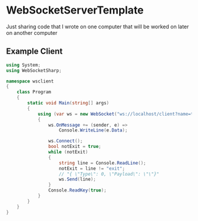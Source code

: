 # WebSocketServerTemplate
Just sharing code that I wrote on one computer that will be worked on later on another computer


## Example Client
```csharp
using System;
using WebSocketSharp;

namespace wsclient
{
    class Program
    {
        static void Main(string[] args)
        {
            using (var ws = new WebSocket("ws://localhost/client?name=test"))
            {
                ws.OnMessage += (sender, e) =>
                    Console.WriteLine(e.Data);

                ws.Connect();
                bool notExit = true;
                while (notExit)
                {
                    string line = Console.ReadLine();
                    notExit = line != "exit";
                    // "{ \"Type\": 0, \"Payload\": \"\"}"
                    ws.Send(line);
                }
                Console.ReadKey(true);
            }
        }
    }
}
```
